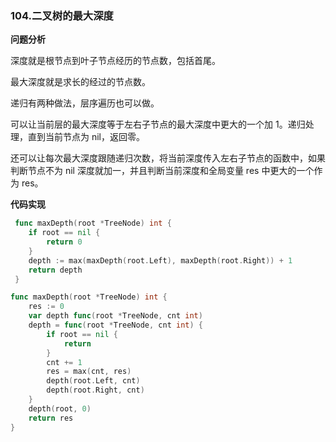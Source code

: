 ### 104.二叉树的最大深度

**问题分析**

深度就是根节点到叶子节点经历的节点数，包括首尾。

最大深度就是求长的经过的节点数。

递归有两种做法，层序遍历也可以做。

可以让当前层的最大深度等于左右子节点的最大深度中更大的一个加 1。递归处理，直到当前节点为 nil，返回零。

还可以让每次最大深度跟随递归次数，将当前深度传入左右子节点的函数中，如果判断节点不为 nil 深度就加一，并且判断当前深度和全局变量 res 中更大的一个作为 res。

**代码实现**

```go
 func maxDepth(root *TreeNode) int {
 	if root == nil {
 		return 0
 	}
 	depth := max(maxDepth(root.Left), maxDepth(root.Right)) + 1
 	return depth
 }

func maxDepth(root *TreeNode) int {
	res := 0
	var depth func(root *TreeNode, cnt int)
	depth = func(root *TreeNode, cnt int) {
		if root == nil {
			return
		}
		cnt += 1
		res = max(cnt, res)
		depth(root.Left, cnt)
		depth(root.Right, cnt)
	}
	depth(root, 0)
	return res
}
```



